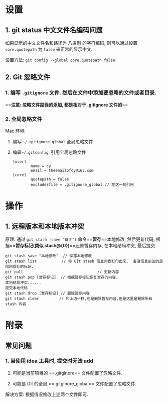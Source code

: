 # 设置

## 1. git status 中文文件名编码问题

如果显示的中文文件名和路径为 八进制 的字符编码, 则可以通过设置 `core.quotepath` 为 `false` 来正常的显示中文.

设置方法: `git config --global core.quotepath false`



## 2. Git 忽略文件

### 1. 编写 `.gitignore` 文件. 然后在文件中添加要忽略的文件或者目录. 

==**注意: 忽略文件路径的添加, 都是相对于 .gitignore 文件的**==



### 2. 全局忽略文件

Mac 环境:

1. 编写 `~/.gitignore_global` 全局忽略文件

2. 编辑`~/.gitconfig`, 引用全局忽略文件

   ```
   [user]
           name = cy
           email = theemailofcy@163.com
   [core]
           quotepath = false
           excludesfile = .gitignore_global	// 在这一句引用
   ```

   



# 操作

## 1. 远程版本和本地版本冲突

原理: 通过 `git stash [save "备注"]` 命令==**暂存**==本地修改, 然后更新代码, 根据==**暂存标记(类似 stash@{0})**==还原暂存内存, 在本地结局冲突, 最后提交.

```shell
git stash save "本地修改"  // 保存本地修改
git stash list           // 将 Git stash 信息列表打印出来.  备注信息前边的是刚刚保存的标记. 
git pull								 // 更新内容
git stash pop [暂存标记]  // 根据暂存标记恢复暂存的内容.
本地结局冲突......
提交本地代码
git stash drop [暂存标记] // 删除暂存内容
git stash clear         // 和上边一样,也是删除暂存内容,但是这里是删除所有stash 内容
```



# 附录

## 常见问题

### 1. 当使用 idea 工具时, 提交时无法 add

1. 可能是当前项目的 ==.gitginore== 文件配置了忽略文件.

2. 可能是 Git 的全局 ==.gitginore_global== 文件配置了忽略文件.

   

解决方案: 根据情况修改上述两个文件即可.